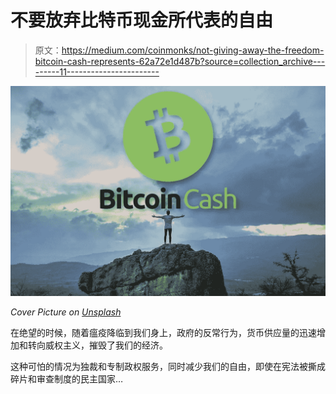# 不要放弃比特币现金所代表的自由

> 原文：<https://medium.com/coinmonks/not-giving-away-the-freedom-bitcoin-cash-represents-62a72e1d487b?source=collection_archive---------11----------------------->

![](img/c96b7d6f0629c2e057680ee1d9221f9b.png)

*Cover Picture on* [*Unsplash*](https://unsplash.com/photos/9idqIGrLuTE)

在绝望的时候，随着瘟疫降临到我们身上，政府的反常行为，货币供应量的迅速增加和转向威权主义，摧毁了我们的经济。

这种可怕的情况为独裁和专制政权服务，同时减少我们的自由，即使在宪法被撕成碎片和审查制度的民主国家…